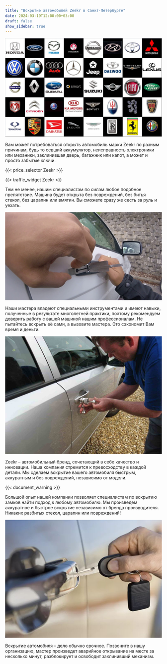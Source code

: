 ```yaml
---
title: "Вскрытие автомобилей Zeekr в Санкт-Петербурге"
date: 2024-03-19T12:00:00+03:00
draft: false
show_sidebar: true
---
```


![логотипы авто Zeekr](../car_logo.jpg)

Вам может потребоваться открыть автомобиль марки Zeekr по разным причинам, будь то севший аккумулятор, неисправность электроники или механики, заклинившая дверь, багажник или капот, а может и просто забытые ключи.

{{< price_selector Zeekr >}}

{{< traffic_widget Zeekr >}}

Тем не менее, нашим специалистам по силам любое подобное препятствие. Машина будет открыта без повреждений, без битья стекол, без царапин или вмятин. Вы сможете сразу же сесть за руль и уехать.

![вскрытие машины без повреждений](../car.jpg)

Наши мастера владеют специальными инструментами и имеют навыки, полученные в результате многолетней практики, поэтому рекомендуем доверить работу с вашей машиной нашим профессионалам. Не пытайтесь вскрыть её сами, а вызовите мастера. Это сэкономит Вам время и деньги.

![процесс вскрытия авто](../car_open.jpg)

Zeekr – автомобильный бренд, сочетающий в себе качество и инновации. Наша компания стремится к превосходству в каждой детали. Мы сделаем вскрытие вашего автомобиля быстрым, аккуратным и без повреждений, независимо от модели.

{{< document_warning >}}

Большой опыт нашей компании позволяет специалистам по вскрытию замков найти подход к любому автомобилю. Мы произведем аккуратное и быстрое вскрытие независимо от бренда производителя. Никаких разбитых стекол, царапин или повреждений!

![ключ от авто](../car_key.jpg)

Вскрытие автомобиля – дело обычно срочное. Позвоните в нашу организацию, мастер произведет аварийное открывание на месте за несколько минут, разблокирует и освободит заклинивший механизм.
